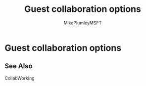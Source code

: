 ﻿---
title: "Guest collaboration options"
ms.author: mikeplum
author: MikePlumleyMSFT
manager: pamgreen
audience: ITPro
ms.topic: article
ms.service: o365-solutions
localization_priority: Priority
description: "Choose the guest collaboration option that best suits your organization."
---

# Guest collaboration options

## See Also

CollabWorking
